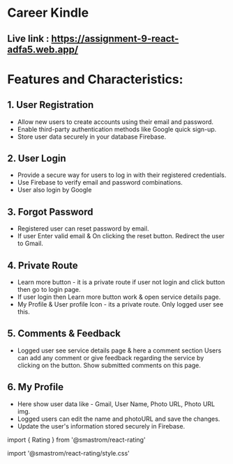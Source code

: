 # Career Kindle
## Live link : https://assignment-9-react-adfa5.web.app/

# Features and Characteristics:
## 1. User Registration
* Allow new users to create accounts using their email and password.
* Enable third-party authentication methods like Google quick sign-up.
* Store user data securely in your database Firebase.

## 2. User Login
* Provide a secure way for users to log in with their registered credentials.
* Use Firebase to verify email and password combinations.
* User also login by Google

## 3. Forgot Password
* Registered user can reset password by email.
* If user Enter valid email & On clicking the reset button. Redirect the user to Gmail.

## 4. Private Route
* Learn more button - it is a private route if user not   login and click button then go to login page.
* If user login then Learn more button work & open service details page.
* My Profile & User profile Icon - its a private route. Only logged user see this.

## 5. Comments & Feedback
* Logged user see service details page & here a comment section Users can add any comment or give feedback regarding the service by clicking on the button. Show submitted comments  on this page. 

## 6. My Profile
* Here show user data like - Gmail, User Name, Photo URL, Photo URL img.
* Logged users can edit the name and photoURL and save the changes.
* Update the user's information stored securely in Firebase.




<P>import { Rating } from '@smastrom/react-rating'

import '@smastrom/react-rating/style.css'</P>
